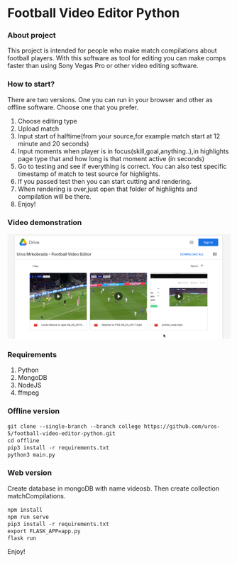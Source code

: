 # **Football Video Editor Python**

### About project

This project is intended for people who make match compilations about football players. With this software as tool for editing you can make comps faster than using Sony Vegas Pro or other video editing software.

### How to start?  

There are two versions. One you can run in your browser and other as offline software. Choose one that you prefer.

1. Choose editing type  
2. Upload match  
3. Input start of halftime(from your source,for example match start at 12 minute and 20 seconds)  
4. Input moments when player is in focus(skill,goal,anything..),in highlights page type that and how long is that moment active (in seconds)  
5. Go to testing and see if everything is correct. You can also test specific timestamp of match to test source for highlights.  
6. If you passed test then you can start cutting and rendering.  
7. When rendering is over,just open that folder of highlights and compilation will be there.  
8. Enjoy!  


### Video demonstration

[![Video](example.png)](https://drive.google.com/drive/folders/1tHNHXy2myN_HzBPb9eRvhNYz0LSOQmVF)

### Requirements

1. Python
2. MongoDB
3. NodeJS
4. ffmpeg

### Offline version

```
git clone --single-branch --branch college https://github.com/uros-5/football-video-editor-python.git
cd offline
pip3 install -r requirements.txt
python3 main.py
```

### Web version

Create database in mongoDB with name videosb. Then create collection matchCompilations.

```
npm install
npm run serve
pip3 install -r requirements.txt
export FLASK_APP=app.py
flask run
```

Enjoy!

